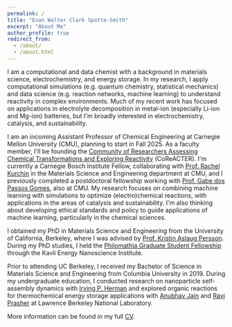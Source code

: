 ```yaml
---
permalink: /
title: "Evan Walter Clark Spotte-Smith"
excerpt: "About Me"
author_profile: true
redirect_from: 
  - /about/
  - /about.html
---
```


I am a computational and data chemist with a background in materials science, electrochemistry, and energy storage.
In my research, I apply computational simulations (e.g. quantum chemistry, statistical mechanics) and data science (e.g. reaction networks, machine learning) to understand reactivity in complex environments.
Much of my recent work has focused on applications in electrolyte decomposition in metal-ion (especially Li-ion and Mg-ion) batteries, but I'm broadly interested in electrochemistry, catalysis, and sustainability.

I am an incoming Assistant Professor of Chemical Engineering at Carnegie Mellon University (CMU), planning to start in Fall 2025. As a faculty member, I'll be founding the [Community of Researchers Assessing Chemical Transformations and Exploring Reactivity](https://coreacter.org) (CoReACTER). I'm currently a Carnegie Bosch Institute Fellow, collaborating with [Prof. Rachel Kurchin](https://acme-group-cmu.github.io/) in the Materials Science and Engineering department at CMU, and I previously completed a postdoctoral fellowship working with [Prof. Gabe dos Passos Gomes](https://gomesgroup.andrew.cmu.edu/index.html), also at CMU. 
My research focuses on combining machine learning with simulations to optimize (electro)chemical reactions, with applications in the areas of catalysis and sustainability.
I'm also thinking about developing ethical standards and policy to guide applications of machine learning, particularly in the chemical sciences.

I obtained my PhD in Materials Science and Engineering from the University of California, Berkeley, where I was advised by [Prof. Kristin Aslaug Persson](https://perssongroup.lbl.gov).
During my PhD studies, I held the [Philomathia Graduate Student Fellowship](https://kavli.berkeley.edu/evan-walter-clark-spotte-smith) through the Kavli Energy Nanoscience Institute.

Prior to attending UC Berkeley, I received my Bachelor of Science in Materials Science and Engineering from Columbia University
in 2019.
During my undergraduate education, I conducted research on nanoparticle self-assembly dynamics with
[Irving P. Herman](http://www.columbia.edu/~iph1/index.html) and explored organic reactions for thermochemical energy
storage applications with [Anubhav Jain](https://hackingmaterials.lbl.gov/) and [Ravi Prasher](https://www.bloomenergy.com/team/ravi-prasher/)
at Lawrence Berkeley National Laboratory.

More information can be found in my full [CV](files/evan_spotte-smith_cv.pdf).
